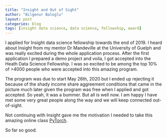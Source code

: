 ```yaml
---
title: "Insight and Out of Sight"
author: "Bilgenur Baloglu"
layout: post
categories: blog
tags: [insight data science, data science, fellowship, award]
---
```


I applied for Insight data science fellowship towards the end of 2019. I heard about Insight from my mentor Dr Mandeville 
at the University of Guelph and was really excited during the whole application process. After the first application I prepared a demo project 
and voila, I got accepted into the Heath Data Science Fellowship. I was so excited to be among the top 10% of >4000 people who were accepted into this amazing program.

The program was due to start May 26th, 2020 but I ended up rejecting it because of the shady income share aggreement conditions that came in the picture much later given the 
program was free when I applied and got accepted. So yeah, it was a bummer. But all is well now. I am happy I have met some very great people along the way and we will keep 
connected out-of-sight. 

Not continuing with Insight gave me the motivation I needed to take this amazing online class [PyTorch](https://jovian.ml/forum/c/pytorch-zero-to-gans/18). 

So far so good. 
